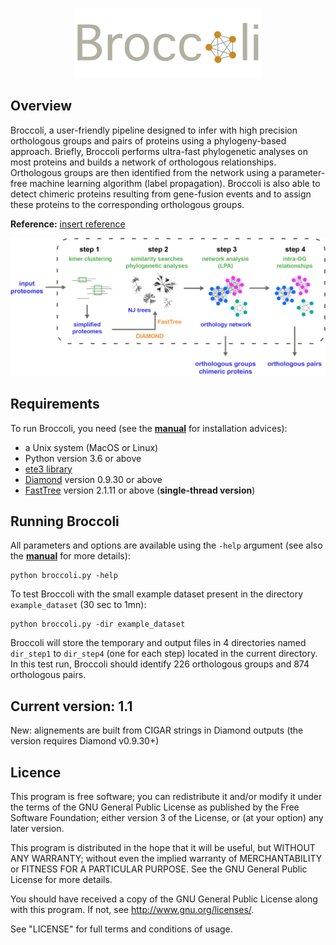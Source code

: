 

<p align="center">
  <img width="300" height="auto" src="./images/logo_broccoli.png">
</p>

## Overview

Broccoli, a user-friendly pipeline designed to infer with high precision orthologous groups and pairs of proteins using a phylogeny-based approach. Briefly, Broccoli performs ultra-fast phylogenetic analyses on most proteins and builds a network of orthologous relationships. Orthologous groups are then identified from the network using a parameter-free machine learning algorithm (label propagation). Broccoli is also able to detect chimeric proteins resulting from gene-fusion events and to assign these proteins to the corresponding orthologous groups. 

__Reference:__ <a href="">insert reference</a>

<p align="center">
  <img width="650" height="auto" src="./images/overview_broccoli.png">
</p>


## Requirements
To run Broccoli, you need (see the [**manual**](Manual_broccoli_v1.0.pdf) for installation advices):
- a Unix system (MacOS or Linux)
- Python version 3.6 or above
- <a href="https://github.com/etetoolkit/ete">ete3 library</a>
- <a href="https://github.com/bbuchfink/diamond">Diamond</a> version 0.9.30 or above
- <a href="http://www.microbesonline.org/fasttree/">FastTree</a> version 2.1.11 or above (**single-thread version**)


## Running Broccoli
All parameters and options are available using the `-help` argument (see also the [**manual**](Manual_broccoli_v1.0.pdf) for more details):
```
python broccoli.py -help
```
To test Broccoli with the small example dataset present in the directory `example_dataset` (30 sec to 1mn):
```
python broccoli.py -dir example_dataset
```
Broccoli will store the temporary and output files in 4 directories named `dir_step1` to `dir_step4` (one for each step) located in the current directory.
In this test run, Broccoli should identify 226 orthologous groups and 874 orthologous pairs.


## Current version: 1.1
New: alignements are built from CIGAR strings in Diamond outputs (the version requires Diamond v0.9.30+)


## Licence
This program is free software; you can redistribute it and/or modify it under the terms of the GNU General Public License as published by the Free Software Foundation; either version 3 of the License, or (at your option) any later version.

This program is distributed in the hope that it will be useful, but WITHOUT ANY WARRANTY; without even the implied warranty of MERCHANTABILITY or FITNESS FOR A PARTICULAR PURPOSE. See the GNU General Public License for more details.

You should have received a copy of the GNU General Public License along with this program. If not, see http://www.gnu.org/licenses/.

See "LICENSE" for full terms and conditions of usage.

